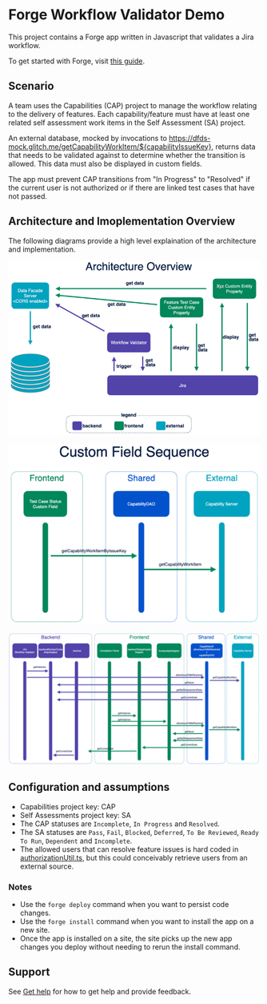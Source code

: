 # Forge Workflow Validator Demo

This project contains a Forge app written in Javascript that validates a Jira workflow. 

To get started with Forge, visit [this guide](https://developer.atlassian.com/platform/forge/getting-started/).

## Scenario

A team uses the Capabilities (CAP) project to manage the workflow relating to the delivery of features. Each capability/feature must have at least one related self assessment work items in the Self Assessment (SA) project. 

An external database, mocked by invocations to https://dfds-mock.glitch.me/getCapabilityWorkItem/${capabilityIssueKey}, returns data that needs to be validated against to determine whether the transition is allowed. This data must also be displayed in custom fields.

The app must prevent CAP transitions from "In Progress" to "Resolved" if the current user is not authorized or if there are linked test cases that have not passed.

## Architecture and Imoplementation Overview

The following diagrams provide a high level explaination of the architecture and implementation.


![images/architecture.png](images/architecture.png)


![images/custom-field-sequence.png](images/custom-field-sequence.png)


![images/sequence-sharing-logic.png](images/sequence-sharing-logic.png)


## Configuration and assumptions

* Capabilities project key: CAP
* Self Assessments project key: SA
* The CAP statuses are `Incomplete`, `In Progress` and `Resolved`.
* The SA statuses are `Pass`, `Fail`, `Blocked`, `Deferred`, `To Be Reviewed`, `Ready To Run`, `Dependent` and `Incomplete`.
* The allowed users that can resolve feature issues is hard coded in [authorizationUtil.ts](https://github.com/dugaldmorrow/forge-workflow-validator/blob/main/src/authorizationUtil.ts#L29), but this could conceivably retrieve users from an external source.

### Notes
- Use the `forge deploy` command when you want to persist code changes.
- Use the `forge install` command when you want to install the app on a new site.
- Once the app is installed on a site, the site picks up the new app changes you deploy without needing to rerun the install command.

## Support

See [Get help](https://developer.atlassian.com/platform/forge/get-help/) for how to get help and provide feedback.
